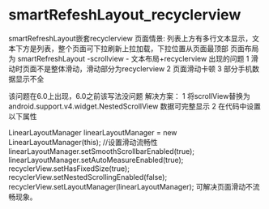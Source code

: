 # smartRefeshLayout_recyclerview

smartRefreshLayout嵌套recyclerview
页面情景:
列表上方有多行文本显示，文本下方是列表，整个页面可下拉刷新上拉加载，下拉位置从页面最顶部
页面布局为 smartRefreshLayout -scrollview - 文本布局+recyclerview
出现的问题
1 滑动时页面不是整体滑动，滑动部分为recyclerview
2 页面滑动卡顿
3 部分手机数据显示不全

该问题在6.0上出现，6.0之前该写法没问题
解决方案：
1 将scrollView替换为android.support.v4.widget.NestedScrollView 数据可完整显示
2 在代码中设置以下属性

 LinearLayoutManager linearLayoutManager = new LinearLayoutManager(this);
  //设置滑动流畅性
  linearLayoutManager.setSmoothScrollbarEnabled(true);
  linearLayoutManager.setAutoMeasureEnabled(true);
  recyclerView.setHasFixedSize(true);
  recyclerView.setNestedScrollingEnabled(false);
  recyclerView.setLayoutManager(linearLayoutManager);
  可解决页面滑动不流畅现象。
